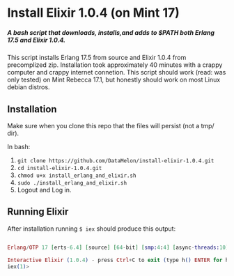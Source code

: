 Install Elixir 1.0.4 (on Mint 17)
=================================

##### A bash script that downloads, installs,and adds to $PATH both Erlang 17.5 and Elixir 1.0.4.

This script installs Erlang 17.5 from source and Elixir 1.0.4
from precomplized zip. Installation took approximately
40 minutes with a crappy computer and crappy internet connetion.
This script should work (read: was only tested) on Mint
Rebecca 17.1, but honestly should work on most Linux debian distros.

Installation
------------

Make sure when you clone this repo that the files will persist (not a tmp/ dir).

In bash:

1. ```git clone https://github.com/DataMelon/install-elixir-1.0.4.git```
1. ```cd install-elixir-1.0.4.git```
1. ```chmod u+x install_erlang_and_elixir.sh```
1. ```sudo ./install_erlang_and_elixir.sh```
1. Logout and Log in.

Running Elixir
--------------

After installation running ```$ iex``` should produce this output:

```elixir

Erlang/OTP 17 [erts-6.4] [source] [64-bit] [smp:4:4] [async-threads:10] [hipe] [kernel-poll:false]

Interactive Elixir (1.0.4) - press Ctrl+C to exit (type h() ENTER for help)
iex(1)> 


```
